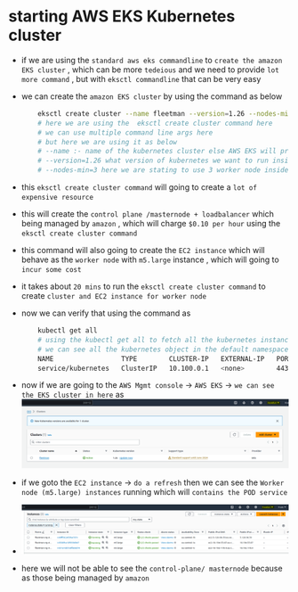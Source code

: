 # starting AWS EKS Kubernetes cluster

- if we are using the `standard aws eks commandline` to `create the amazon EKS cluster` , which can be more `tedeious` and we need to provide `lot more command` , but with `eksctl commandline` that can be very easy 

- we can create the `amazon EKS cluster` by using the command as below 

    ```bash
        eksctl create cluster --name fleetman --version=1.26 --nodes-min=3
        # here we are using the  eksctl create cluster command here
        # we can use multiple command line args here
        # but here we are using it as below 
        # --name :- name of the kubernetes cluster else AWS EKS will provide a random name for the cluster
        # --version=1.26 what version of kubernetes we want to run inside the AWS EKS cluster
        # --nodes-min=3 here we are stating to use 3 worker node inside the AWS EKS cluster 

    ```

- this `eksctl create cluster command` will going to create a `lot of expensive resource`

- this will create the `control plane /masternode + loadbalancer` which being managed by `amazon` , which will charge `$0.10 per hour` using the `eksctl create cluster command`

- this command will also going to create the `EC2 instance` which will behave as the `worker node` with `m5.large` instance , which will going to `incur some cost`

- it takes about `20 mins` to run the `eksctl create cluster command` to create `cluster and EC2 instance for worker node`

- now we can verify that using the command as 

    ```bash
        kubectl get all
        # using the kubectl get all to fetch all the kubernetes instance in the default namegroup
        # we can see all the kubernetes object in the default namespace for the EKS cluster
        NAME                 TYPE        CLUSTER-IP   EXTERNAL-IP   PORT(S)   AGE
        service/kubernetes   ClusterIP   10.100.0.1   <none>        443/TCP   56m
    ```

- now if we are going to the `AWS Mgmt console` &rarr; `AWS EKS` &rarr; `we can see the EKS cluster in here` as ![Alt text](image.png)

- if we goto the `EC2 instance` &rarr; `do a refresh` then we can see the `Worker node (m5.large) instances` running which will `contains the POD service`

- ![Alt text](image-1.png)

- here we will not be able to see the `control-plane/ masternode` because as those being managed by `amazon`